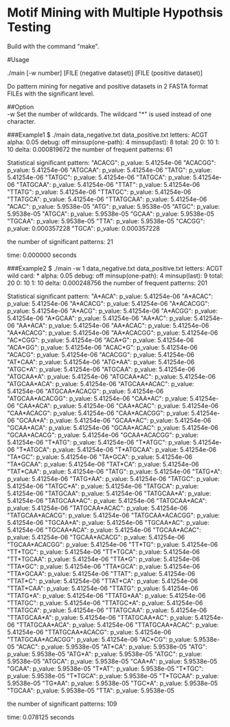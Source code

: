 # Motif Mining with Multiple Hypothsis Testing 

Build with the command "make". 

#Usage

./main [-w number] [FILE (negative dataset)] [FILE (positive dataset)]   

Do pattern mining for negative and positive datasets in 2 FASTA format FILEs with the significant level.

##Option  
-w
  Set the number of wildcards. The wildcard "\*" is used instead of one character.  

###Example1
 \$ ./main data_negative.txt data_positive.txt
 letters: ACGT
 alpha: 0.05
 debug: off
 minsup(one-path): 4
 minsup(last): 8
 total: 20
 0: 10
 1: 10
 delta: 0.000819672
 the number of frequent patterns: 61

 Statistical significant pattern:
 "ACACG": p_value: 5.41254e-06
 "ACACGG": p_value: 5.41254e-06
"ATGCAA": p_value: 5.41254e-06
"TATG": p_value: 5.41254e-06
"TATGC": p_value: 5.41254e-06
"TATGCA": p_value: 5.41254e-06
"TATGCAA": p_value: 5.41254e-06
"TTAT": p_value: 5.41254e-06
"TTATG": p_value: 5.41254e-06
"TTATGC": p_value: 5.41254e-06
"TTATGCA": p_value: 5.41254e-06
"TTATGCAA": p_value: 5.41254e-06
"ACAC": p_value: 5.9538e-05
"ATG": p_value: 5.9538e-05
"ATGC": p_value: 5.9538e-05
"ATGCA": p_value: 5.9538e-05
"GCAA": p_value: 5.9538e-05
"TGCAA": p_value: 5.9538e-05
"TTA": p_value: 5.9538e-05
"CACGG": p_value: 0.000357228
"TGCA": p_value: 0.000357228

the number of significant patterns: 21

time: 0.000000 seconds

###Example2
$ ./main -w 1 data_negative.txt data_positive.txt
letters: ACGT
wild card: *
alpha: 0.05
debug: off
minsup(one-path): 4
minsup(last): 9
total: 20
0: 10
1: 10
delta: 0.000248756
the number of frequent patterns: 201

Statistical significant pattern:
"A\*ACA": p_value: 5.41254e-06
"A\*ACAC": p_value: 5.41254e-06
"A\*ACACG": p_value: 5.41254e-06
"A\*ACACGG": p_value: 5.41254e-06
"A\*ACG": p_value: 5.41254e-06
"A\*ACGG": p_value: 5.41254e-06
"A\*GCAA": p_value: 5.41254e-06
"AA\*AC": p_value: 5.41254e-06
"AA\*ACA": p_value: 5.41254e-06
"AA\*ACAC": p_value: 5.41254e-06
"AA\*ACACG": p_value: 5.41254e-06
"AA\*ACACGG": p_value: 5.41254e-06
"AC\*CGG": p_value: 5.41254e-06
"ACA\*G": p_value: 5.41254e-06
"ACA\*GG": p_value: 5.41254e-06
"ACAC\*G": p_value: 5.41254e-06
"ACACG": p_value: 5.41254e-06
"ACACGG": p_value: 5.41254e-06
"AT\*CAA": p_value: 5.41254e-06
"ATG\*AA": p_value: 5.41254e-06
"ATGC\*A": p_value: 5.41254e-06
"ATGCAA": p_value: 5.41254e-06
"ATGCAA\*A": p_value: 5.41254e-06
"ATGCAA\*AC": p_value: 5.41254e-06
"ATGCAA\*ACA": p_value: 5.41254e-06
"ATGCAA\*ACAC": p_value: 5.41254e-06
"ATGCAA\*ACACG": p_value: 5.41254e-06
"ATGCAA\*ACACGG": p_value: 5.41254e-06
"CAA\*AC": p_value: 5.41254e-06
"CAA\*ACA": p_value: 5.41254e-06
"CAA\*ACAC": p_value: 5.41254e-06
"CAA\*ACACG": p_value: 5.41254e-06
"CAA\*ACACGG": p_value: 5.41254e-06
"GCAA\*A": p_value: 5.41254e-06
"GCAA\*AC": p_value: 5.41254e-06
"GCAA\*ACA": p_value: 5.41254e-06
"GCAA\*ACAC": p_value: 5.41254e-06
"GCAA\*ACACG": p_value: 5.41254e-06
"GCAA\*ACACGG": p_value: 5.41254e-06
"T\*ATG": p_value: 5.41254e-06
"T\*ATGC": p_value: 5.41254e-06
"T\*ATGCA": p_value: 5.41254e-06
"T\*ATGCAA": p_value: 5.41254e-06
"TA\*GC": p_value: 5.41254e-06
"TA\*GCA": p_value: 5.41254e-06
"TA\*GCAA": p_value: 5.41254e-06
"TAT\*CA": p_value: 5.41254e-06
"TAT\*CAA": p_value: 5.41254e-06
"TATG": p_value: 5.41254e-06
"TATG\*A": p_value: 5.41254e-06
"TATG\*AA": p_value: 5.41254e-06
"TATGC": p_value: 5.41254e-06
"TATGC\*A": p_value: 5.41254e-06
"TATGCA": p_value: 5.41254e-06
"TATGCAA": p_value: 5.41254e-06
"TATGCAA\*A": p_value: 5.41254e-06
"TATGCAA\*AC": p_value: 5.41254e-06
"TATGCAA\*ACA": p_value: 5.41254e-06
"TATGCAA\*ACAC": p_value: 5.41254e-06
"TATGCAA\*ACACG": p_value: 5.41254e-06
"TATGCAA\*ACACGG": p_value: 5.41254e-06
"TGCAA\*A": p_value: 5.41254e-06
"TGCAA\*AC": p_value: 5.41254e-06
"TGCAA\*ACA": p_value: 5.41254e-06
"TGCAA\*ACAC": p_value: 5.41254e-06
"TGCAA\*ACACG": p_value: 5.41254e-06
"TGCAA\*ACACGG": p_value: 5.41254e-06
"TT\*TG": p_value: 5.41254e-06
"TT\*TGC": p_value: 5.41254e-06
"TT\*TGCA": p_value: 5.41254e-06
"TT\*TGCAA": p_value: 5.41254e-06
"TTA\*G": p_value: 5.41254e-06
"TTA\*GC": p_value: 5.41254e-06
"TTA\*GCA": p_value: 5.41254e-06
"TTA\*GCAA": p_value: 5.41254e-06
"TTAT": p_value: 5.41254e-06
"TTAT\*C": p_value: 5.41254e-06
"TTAT\*CA": p_value: 5.41254e-06
"TTAT\*CAA": p_value: 5.41254e-06
"TTATG": p_value: 5.41254e-06
"TTATG\*A": p_value: 5.41254e-06
"TTATG\*AA": p_value: 5.41254e-06
"TTATGC": p_value: 5.41254e-06
"TTATGC\*A": p_value: 5.41254e-06
"TTATGCA": p_value: 5.41254e-06
"TTATGCAA": p_value: 5.41254e-06
"TTATGCAA\*A": p_value: 5.41254e-06
"TTATGCAA\*AC": p_value: 5.41254e-06
"TTATGCAA\*ACA": p_value: 5.41254e-06
"TTATGCAA\*ACAC": p_value: 5.41254e-06
"TTATGCAA\*ACACG": p_value: 5.41254e-06
"TTATGCAA\*ACACGG": p_value: 5.41254e-06
"AC\*CG": p_value: 5.9538e-05
"ACAC": p_value: 5.9538e-05
"AT\*CA": p_value: 5.9538e-05
"ATG": p_value: 5.9538e-05
"ATG\*A": p_value: 5.9538e-05
"ATGC": p_value: 5.9538e-05
"ATGCA": p_value: 5.9538e-05
"CAA\*A": p_value: 5.9538e-05
"GCAA": p_value: 5.9538e-05
"T\*AT": p_value: 5.9538e-05
"T\*TGC": p_value: 5.9538e-05
"T\*TGCA": p_value: 5.9538e-05
"T\*TGCAA": p_value: 5.9538e-05
"TG\*AA": p_value: 5.9538e-05
"TGC\*A": p_value: 5.9538e-05
"TGCAA": p_value: 5.9538e-05
"TTA": p_value: 5.9538e-05

the number of significant patterns: 109

time: 0.078125 seconds
